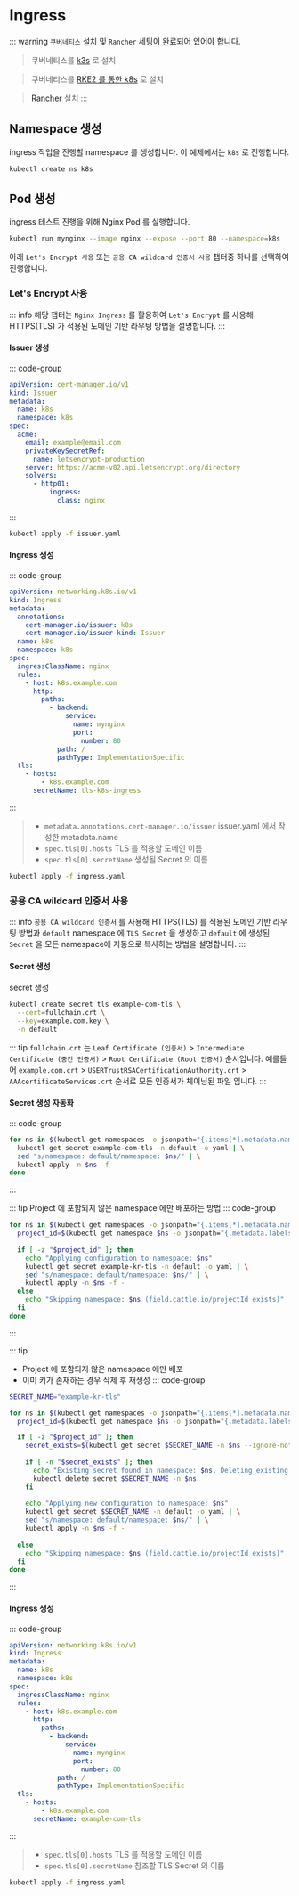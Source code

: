 # Ingress
::: warning
`쿠버네티스` 설치 및 `Rancher` 세팅이 완료되어 있어야 합니다.
> 쿠버네티스를 [k3s](/kubernetes/01-install/01-k3s/install.md) 로 설치

> 쿠버네티스를 [RKE2 를 통한 k8s](/kubernetes/01-install/02-k8s/install/step1-master.md) 로 설치

> [Rancher](/kubernetes/01-install/03-base/rancher.md) 설치 
:::

## Namespace 생성
ingress 작업을 진행할 namespace 를 생성합니다. 이 예제에서는 `k8s` 로 진행합니다.
``` bash
kubectl create ns k8s
```

## Pod 생성
ingress 테스트 진행을 위해 Nginx Pod 를 실행합니다.
``` bash
kubectl run mynginx --image nginx --expose --port 80 --namespace=k8s
```

아래 `Let's Encrypt 사용` 또는 `공용 CA wildcard 인증서 사용` 챕터중 하나를 선택하여 진행합니다.

### Let's Encrypt 사용
::: info
해당 챕터는 `Nginx Ingress` 를 활용하여 `Let's Encrypt` 를 사용해 HTTPS(TLS) 가 적용된 도메인 기반 라우팅 방법을 설명합니다.
:::

#### Issuer 생성
::: code-group
``` yaml [issuer.yaml]
apiVersion: cert-manager.io/v1
kind: Issuer
metadata:
  name: k8s
  namespace: k8s
spec:
  acme:
    email: example@email.com
    privateKeySecretRef:
      name: letsencrypt-production
    server: https://acme-v02.api.letsencrypt.org/directory
    solvers:
      - http01:
          ingress:
            class: nginx
```
:::
``` bash
kubectl apply -f issuer.yaml 
```

#### Ingress 생성
::: code-group
``` yaml [ingress.yaml]
apiVersion: networking.k8s.io/v1
kind: Ingress
metadata:
  annotations:
    cert-manager.io/issuer: k8s
    cert-manager.io/issuer-kind: Issuer
  name: k8s
  namespace: k8s
spec:
  ingressClassName: nginx
  rules:
    - host: k8s.example.com
      http:
        paths:
          - backend:
              service:
                name: mynginx
                port:
                  number: 80
            path: /
            pathType: ImplementationSpecific
  tls:
    - hosts:
        - k8s.example.com
      secretName: tls-k8s-ingress
```
:::
> * `metadata.annotations.cert-manager.io/issuer` issuer.yaml 에서 작성한 metadata.name
> * `spec.tls[0].hosts` TLS 를 적용할 도메인 이름
> * `spec.tls[0].secretName` 생성될 Secret 의 이름

``` bash
kubectl apply -f ingress.yaml 
```

### 공용 CA wildcard 인증서 사용
::: info
`공용 CA wildcard 인증서` 를 사용해 HTTPS(TLS) 를 적용된 도메인 기반 라우팅 방법과 `default` namespace 에 `TLS Secret` 을 생성하고 `default` 에 생성된 `Secret` 을 모든 namespace에 자동으로 복사하는 방법을 설명합니다.
:::

#### Secret 생성
secret 생성
``` bash
kubectl create secret tls example-com-tls \
  --cert=fullchain.crt \
  --key=example.com.key \
  -n default
```

::: tip
`fullchain.crt` 는 `Leaf Certificate (인증서)` > `Intermediate Certificate (중간 인증서)` > `Root Certificate (Root 인증서)` 순서입니다. 예를들어 `example.com.crt` > `USERTrustRSACertificationAuthority.crt` > `AAAcertificateServices.crt` 순서로 모든 인증서가 체이닝된 파일 입니다.
:::

#### Secret 생성 자동화
::: code-group
``` sh [auto-secret-create.sh]
for ns in $(kubectl get namespaces -o jsonpath="{.items[*].metadata.name}"); do
  kubectl get secret example-com-tls -n default -o yaml | \
  sed "s/namespace: default/namespace: $ns/" | \
  kubectl apply -n $ns -f -
done
```
:::

::: tip
Project 에 포함되지 않은 namespace 에만 배포하는 방법
::: code-group
``` sh [auto-secret-create-only-not-in-a-project.sh]
for ns in $(kubectl get namespaces -o jsonpath="{.items[*].metadata.name}"); do
  project_id=$(kubectl get namespace $ns -o jsonpath="{.metadata.labels['field\.cattle\.io/projectId']}" 2>/dev/null)
  
  if [ -z "$project_id" ]; then
    echo "Applying configuration to namespace: $ns"
    kubectl get secret example-kr-tls -n default -o yaml | \
    sed "s/namespace: default/namespace: $ns/" | \
    kubectl apply -n $ns -f -
  else
    echo "Skipping namespace: $ns (field.cattle.io/projectId exists)"
  fi
done
```
:::

::: tip
* Project 에 포함되지 않은 namespace 에만 배포
* 이미 키가 존재하는 경우 삭제 후 재생성
::: code-group
``` sh [auto-secret-create-only-not-in-a-project.sh]
SECRET_NAME="example-kr-tls"

for ns in $(kubectl get namespaces -o jsonpath="{.items[*].metadata.name}"); do
  project_id=$(kubectl get namespace $ns -o jsonpath="{.metadata.labels['field\.cattle\.io/projectId']}" 2>/dev/null)

  if [ -z "$project_id" ]; then
    secret_exists=$(kubectl get secret $SECRET_NAME -n $ns --ignore-not-found)
    
    if [ -n "$secret_exists" ]; then
      echo "Existing secret found in namespace: $ns. Deleting existing secret..."
      kubectl delete secret $SECRET_NAME -n $ns
    fi
    
    echo "Applying new configuration to namespace: $ns"
    kubectl get secret $SECRET_NAME -n default -o yaml | \
    sed "s/namespace: default/namespace: $ns/" | \
    kubectl apply -n $ns -f -
    
  else
    echo "Skipping namespace: $ns (field.cattle.io/projectId exists)"
  fi
done
```
:::

#### Ingress 생성
::: code-group
``` yaml [ingress.yaml]
apiVersion: networking.k8s.io/v1
kind: Ingress
metadata:
  name: k8s
  namespace: k8s
spec:
  ingressClassName: nginx
  rules:
    - host: k8s.example.com
      http:
        paths:
          - backend:
              service:
                name: mynginx
                port:
                  number: 80
            path: /
            pathType: ImplementationSpecific
  tls:
    - hosts:
        - k8s.example.com
      secretName: example-com-tls
```
:::
> * `spec.tls[0].hosts` TLS 를 적용할 도메인 이름
> * `spec.tls[0].secretName` 참조할 TLS Secret 의 이름

``` bash
kubectl apply -f ingress.yaml
```